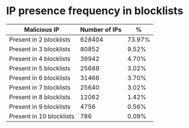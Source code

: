 # IP presence frequency in blocklists
| Malicious IP | Number of IPs | % |
|----|----|----|
| Present in 2 blocklists | 628404 | 73.97% |
| Present in 3 blocklists | 80852 | 9.52% |
| Present in 4 blocklists | 39942 | 4.70% |
| Present in 5 blocklists | 25688 | 3.02% |
| Present in 6 blocklists | 31466 | 3.70% |
| Present in 7 blocklists | 25640 | 3.02% |
| Present in 8 blocklists | 12062 | 1.42% |
| Present in 9 blocklists | 4756 | 0.56% |
| Present in 10 blocklists | 786 | 0.09% |
